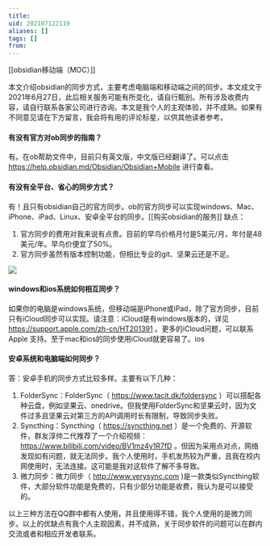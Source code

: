 ```yaml
---
title: 
uid: 202107122119
aliases: []
tags: []
from: 
---
```

[[obsidian移动端（MOC）]]

本文介绍obsidian的同步方式，主要考虑电脑端和移动端之间的同步。本文成文于2021年6月27日，此后相关服务可能有所变化，请自行甄别。所有涉及收费内容，请自行联系各家公司进行咨询。本文是我个人的主观体验，并不成熟。如果有不同意见请在下方留言，我会将有用的评论标星，以供其他读者参考。

#### 有没有官方对ob同步的指南？
有。在ob帮助文件中，目前只有英文版，中文版已经翻译了。可以点击 https://help.obsidian.md/Obsidian/Obsidian+Mobile 进行查看。

#### 有没有全平台、省心的同步方式？
有！且只有obsidian自己的官方同步。ob的官方同步可以实现windows、Mac、iPhone、iPad、Linux、安卓全平台的同步。[[购买obsidian的服务]]
缺点：
1. 官方同步的费用对我来说有点贵。目前的早鸟价格月付是5美元/月，年付是48美元/年。早鸟价便宜了50%。
2. 官方同步虽然有版本控制功能，但相比专业的git、坚果云还是不足。

![](https://gitee.com/cyddgi/picture-store/raw/master/img/20210627222131.png)

#### windows和ios系统如何相互同步？
如果你的电脑是windows系统，但移动端是iPhone或iPad，除了官方同步，目前只有iCloud同步可以实现。请注意：iCloud是有windows版本的，详见 https://support.apple.com/zh-cn/HT201391 。更多的iCloud问题，可以联系Apple 支持。至于mac和ios的同步使用iCloud就更容易了。ios

#### 安卓系统和电脑端如何同步？
答：安卓手机的同步方式比较多样。主要有以下几种：
1. FolderSync：FolderSync（ https://www.tacit.dk/foldersync ）可以搭配各种云盘，例如坚果云、onedrive。但我使用FolderSync和坚果云时，因为文件过多且坚果云对第三方的API调用时长有限制，导致同步失败。
2. Syncthing：Syncthing（ https://syncthing.net ）是一个免费的、开源软件，群友淳帅二代推荐了一个介绍视频： https://www.bilibili.com/video/BV1mz4y1R7fD 。但因为采用点对点，网络发现如有问题，就无法同步。我个人使用时，手机发热较为严重，且我在校内网使用时，无法连接。这可能是我对这软件了解不多导致。
3. 微力同步：微力同步（ http://www.verysync.com )是一款类似Syncthing软件，大部分软件功能是免费的，只有少部分功能是收费，我认为是可以接受的。

以上三种方法在QQ群中都有人使用，并且使用得不错，我个人使用的是微力同步。以上的优缺点有我个人主观因素，并不成熟，关于同步软件的问题可以在群内交流或者和相应开发者联系。